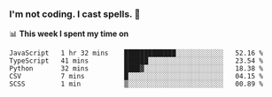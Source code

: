 ### I'm not coding. I cast spells. 🎩

📊 **This week I spent my time on**
<!--START_SECTION:waka-->
```text
JavaScript   1 hr 32 mins    █████████████░░░░░░░░░░░░   52.16 % 
TypeScript   41 mins         ██████░░░░░░░░░░░░░░░░░░░   23.54 % 
Python       32 mins         ████▓░░░░░░░░░░░░░░░░░░░░   18.38 % 
CSV          7 mins          █░░░░░░░░░░░░░░░░░░░░░░░░   04.15 % 
SCSS         1 min           ▒░░░░░░░░░░░░░░░░░░░░░░░░   00.89 % 
```
<!--END_SECTION:waka-->
